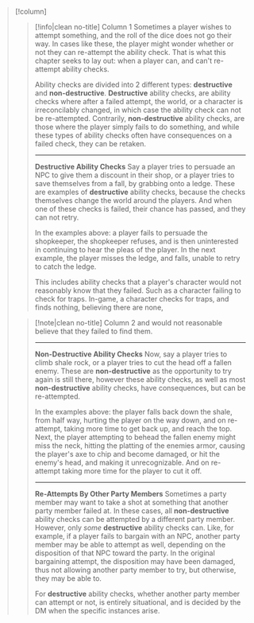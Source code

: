 > [!column] ‎ 
>> [!info|clean no-title] Column 1
>> Sometimes a player wishes to attempt something, and the roll of the dice does not go their way. In cases like these, the player might wonder whether or not they can re-attempt the ability check. That is what this chapter seeks to lay out: when a player can, and can't re-attempt ability checks.
>> 
>> Ability checks are divided into 2 different types: **destructive** and **non-destructive**. **Destructive** ability checks, are ability checks where after a failed attempt, the world, or a character is irreconcilably changed, in which case the ability check can not be re-attempted. Contrarily, **non-destructive** ability checks, are those where the player simply fails to do something, and while these types of ability checks often have consequences on a failed check, they can be retaken.
>> ****
>> **Destructive Ability Checks**
>> Say a player tries to persuade an NPC to give them a discount in their shop, or a player tries to save themselves from a fall, by grabbing onto a ledge. These are examples of **destructive** ability checks, because the checks themselves change the world around the players. And when one of these checks is failed, their chance has passed, and they can not retry.
>>
>>In the examples above: a player fails to persuade the shopkeeper, the shopkeeper refuses, and is then uninterested in continuing to hear the pleas of the player. In the next example, the player misses the ledge, and falls, unable to retry to catch the ledge.
>>
>>This includes ability checks that a player's character would not reasonably know that they failed. Such as a character failing to check for traps. In-game, a character checks for traps, and finds nothing, believing there are none,
>
>> [!note|clean no-title] Column 2
>> and would not reasonable believe that they failed to find them.
>> ****
>> **Non-Destructive Ability Checks**
>>Now, say a player tries to climb shale rock, or a player tries to cut the head off a fallen enemy. These are **non-destructive** as the opportunity to try again is still there, however these ability checks, as well as most **non-destructive** ability checks, have consequences, but can be re-attempted.
>>
>> In the examples above: the player falls back down the shale, from half way, hurting the player on the way down, and on re-attempt, taking more time to get back up, and reach the top. Next, the player attempting to behead the fallen enemy might miss the neck, hitting the platting of the enemies armor, causing the player's axe to chip and become damaged, or hit the enemy's head, and making it unrecognizable. And on re-attempt taking more time for the player to cut it off.
>> ****
>> **Re-Attempts By Other Party Members**
>> Sometimes a party member may want to take a shot at something that another party member failed at. In these cases, all **non-destructive** ability checks can be attempted by a different party member. However, only *some* **destructive** ability checks can. Like, for example, if a player fails to bargain with an NPC, another party member may be able to attempt as well, depending on the disposition of that NPC toward the party. In the original bargaining attempt, the disposition may have been damaged, thus not allowing another party member to try, but otherwise, they may be able to.
>> 
>> For **destructive** ability checks, whether another party member can attempt or not, is entirely situational, and is decided by the DM when the specific instances arise.
